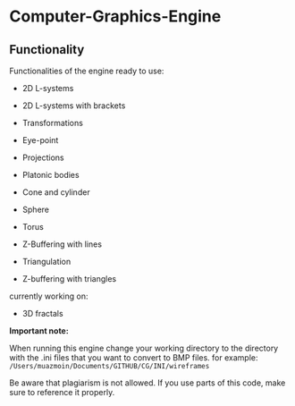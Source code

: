 # Computer-Graphics-Engine

## Functionality

Functionalities of the engine ready to use:
- 2D L-systems
- 2D L-systems with brackets

- Transformations
- Eye-point
- Projections

- Platonic bodies
- Cone and cylinder
- Sphere
- Torus

- Z-Buffering with lines
- Triangulation
- Z-buffering with triangles

currently working on:

- 3D fractals


**Important note:**

When running this engine change your working directory to the directory with the .ini files that you want to convert to BMP files.
for example:
```/Users/muazmoin/Documents/GITHUB/CG/INI/wireframes```

Be aware that plagiarism is not allowed. If you use parts of this code, make sure to reference it properly.